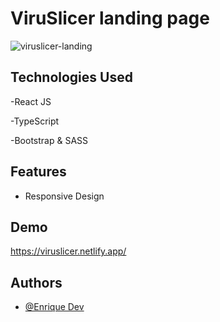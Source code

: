 # ViruSlicer landing page

![viruslicer-landing](https://github.com/zeus97/ViruSlicer/assets/110084225/def5e71b-fc00-4eed-9108-709c958b4d60)




## Technologies Used

-React JS

-TypeScript

-Bootstrap & SASS


## Features

- Responsive Design


## Demo

https://viruslicer.netlify.app/


## Authors

- [@Enrique Dev](https://github.com/zeus97)
